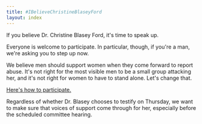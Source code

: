 ```yaml
---
title: #IBelieveChristineBlaseyFord
layout: index
---
```


If you believe Dr. Christine Blasey Ford, it's time to speak up.

Everyone is welcome to participate.
In particular, though, if you're a man, we're asking you to step up now.

We believe men should support women when they come forward to report abuse.
It's not right for the most visible men to be a small group attacking her,
and it's not right for women to have to stand alone.  Let's change that.

[Here's how to participate.](howto.html)

Regardless of whether Dr. Blasey chooses to testify on Thursday,
we want to make sure that voices of support come through for her,
especially before the scheduled committee hearing.
